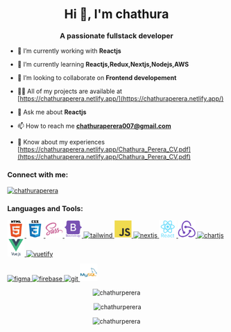 <h1 align="center">Hi 👋, I'm chathura</h1>
<h3 align="center">A passionate fullstack developer</h3>

- 🔭 I’m currently working with **Reactjs**

- 🌱 I’m currently learning **Reactjs,Redux,Nextjs,Nodejs,AWS**

- 👯 I’m looking to collaborate on **Frontend developement**

- 👨‍💻 All of my projects are available at [https://chathuraperera.netlify.app/](https://chathuraperera.netlify.app/)

- 💬 Ask me about **Reactjs**

- 📫 How to reach me **chathuraperera007@gmail.com**

- 📄 Know about my experiences [https://chathuraperera.netlify.app/Chathura_Perera_CV.pdf](https://chathuraperera.netlify.app/Chathura_Perera_CV.pdf)

<h3 align="left">Connect with me:</h3>
<p align="left">
<a href="https://linkedin.com/in/chathuraperera" target="blank"><img align="center" src="https://raw.githubusercontent.com/rahuldkjain/github-profile-readme-generator/master/src/images/icons/Social/linked-in-alt.svg" alt="chathuraperera" height="30" width="40" /></a>
</p>

<h3 align="left">Languages and Tools:</h3>
<p align="left"> 


<a href="https://www.w3.org/html/" target="_blank" rel="noreferrer"> <img src="https://raw.githubusercontent.com/devicons/devicon/master/icons/html5/html5-original-wordmark.svg" alt="html5" width="40" height="40"/> </a><a href="https://www.w3schools.com/css/" target="_blank" rel="noreferrer"> <img src="https://raw.githubusercontent.com/devicons/devicon/master/icons/css3/css3-original-wordmark.svg" alt="css3" width="40" height="40"/> </a><a href="https://sass-lang.com" target="_blank" rel="noreferrer"> <img src="https://raw.githubusercontent.com/devicons/devicon/master/icons/sass/sass-original.svg" alt="sass" width="40" height="40"/> </a> <a href="https://getbootstrap.com" target="_blank" rel="noreferrer"> <img src="https://raw.githubusercontent.com/devicons/devicon/master/icons/bootstrap/bootstrap-plain-wordmark.svg" alt="bootstrap" width="40" height="40"/> </a><a href="https://tailwindcss.com/" target="_blank" rel="noreferrer"> <img src="https://www.vectorlogo.zone/logos/tailwindcss/tailwindcss-icon.svg" alt="tailwind" width="40" height="40"/> </a><a href="https://developer.mozilla.org/en-US/docs/Web/JavaScript" target="_blank" rel="noreferrer"> <img src="https://raw.githubusercontent.com/devicons/devicon/master/icons/javascript/javascript-original.svg" alt="javascript" width="40" height="40"/> </a><a href="https://nextjs.org/" target="_blank" rel="noreferrer"> <img src="https://cdn.worldvectorlogo.com/logos/nextjs-2.svg" alt="nextjs" width="40" height="40"/> </a>
<a href="https://reactjs.org/" target="_blank" rel="noreferrer"> <img src="https://raw.githubusercontent.com/devicons/devicon/master/icons/react/react-original-wordmark.svg" alt="react" width="40" height="40"/> </a><a href="https://redux.js.org" target="_blank" rel="noreferrer"><img src="https://raw.githubusercontent.com/devicons/devicon/master/icons/redux/redux-original.svg" alt="redux" width="40" height="40"/> </a><a href="https://www.chartjs.org" target="_blank" rel="noreferrer"><img src="https://www.chartjs.org/media/logo-title.svg" alt="chartjs" width="40" height="40"/> </a> <a href="https://vuejs.org/" target="_blank" rel="noreferrer"><img src="https://raw.githubusercontent.com/devicons/devicon/master/icons/vuejs/vuejs-original-wordmark.svg" alt="vuejs" width="40" height="40"/></a><a href="https://vuetifyjs.com/en/" target="_blank" rel="noreferrer"> <img src="https://bestofjs.org/logos/vuetify.svg" alt="vuetify" width="40" height="40"/> </a> </p><a href="https://www.figma.com/" target="_blank" rel="noreferrer"> <img src="https://www.vectorlogo.zone/logos/figma/figma-icon.svg" alt="figma" width="40" height="40"/> </a> <a href="https://firebase.google.com/" target="_blank" rel="noreferrer"> <img src="https://www.vectorlogo.zone/logos/firebase/firebase-icon.svg" alt="firebase" width="40" height="40"/> </a> <a href="https://git-scm.com/" target="_blank" rel="noreferrer"> <img src="https://www.vectorlogo.zone/logos/git-scm/git-scm-icon.svg" alt="git" width="40" height="40"/> </a> <a href="https://www.mysql.com/" target="_blank" rel="noreferrer"> <img src="https://raw.githubusercontent.com/devicons/devicon/master/icons/mysql/mysql-original-wordmark.svg" alt="mysql" width="40" height="40"/> </a> 


<p align="center"><img align="center" src="https://github-readme-stats.vercel.app/api/top-langs?username=chathurperera&show_icons=true&locale=en&layout=compact" alt="chathurperera" /></p>

<p align="center">&nbsp;<img align="center" src="https://github-readme-stats.vercel.app/api?username=chathurperera&show_icons=true&locale=en" alt="chathurperera" /></p>

<p align="center"><img align="center" src="https://github-readme-streak-stats.herokuapp.com/?user=chathurperera&" alt="chathurperera" /></p>
